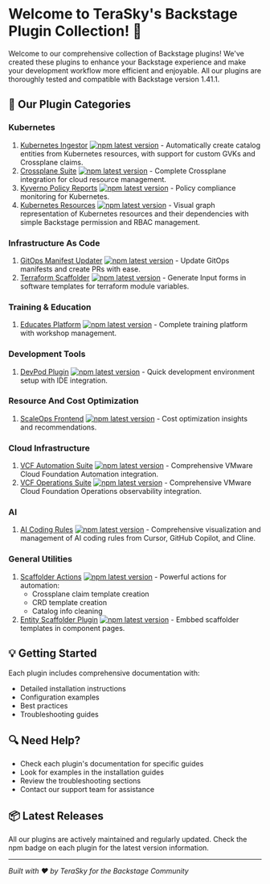 # Welcome to TeraSky's Backstage Plugin Collection! 🚀

Welcome to our comprehensive collection of Backstage plugins! We've created these plugins to enhance your Backstage experience and make your development workflow more efficient and enjoyable. All our plugins are thoroughly tested and compatible with Backstage version 1.41.1.

## 🔧 Our Plugin Categories

### Kubernetes
1. [Kubernetes Ingestor](./plugins/kubernetes-ingestor/overview.md) [![npm latest version](https://img.shields.io/npm/v/@terasky/backstage-plugin-kubernetes-ingestor/latest.svg)](https://www.npmjs.com/package/@terasky/backstage-plugin-kubernetes-ingestor) - Automatically create catalog entities from Kubernetes resources, with support for custom GVKs and Crossplane claims.
2. [Crossplane Suite](./plugins/crossplane/overview.md) [![npm latest version](https://img.shields.io/npm/v/@terasky/backstage-plugin-crossplane-resources-frontend/latest.svg)](https://www.npmjs.com/package/@terasky/backstage-plugin-crossplane-resources-frontend) - Complete Crossplane integration for cloud resource management.
3. [Kyverno Policy Reports](./plugins/kyverno/overview.md) [![npm latest version](https://img.shields.io/npm/v/@terasky/backstage-plugin-kyverno-policy-reports/latest.svg)](https://www.npmjs.com/package/@terasky/backstage-plugin-kyverno-policy-reports) - Policy compliance monitoring for Kubernetes.
4. [Kubernetes Resources](./plugins/kubernetes/overview.md) [![npm latest version](https://img.shields.io/npm/v/@terasky/backstage-plugin-kubernetes-resources-frontend/latest.svg)](https://www.npmjs.com/package/@terasky/backstage-plugin-kubernetes-resources-frontend) - Visual graph representation of Kubernetes resources and their dependencies with simple Backstage permission and RBAC management.

### Infrastructure As Code
1. [GitOps Manifest Updater](./plugins/gitops-manifest-updater/overview.md) [![npm latest version](https://img.shields.io/npm/v/@terasky/backstage-plugin-gitops-manifest-updater/latest.svg)](https://www.npmjs.com/package/@terasky/backstage-plugin-gitops-manifest-updater) - Update GitOps manifests and create PRs with ease.
2. [Terraform Scaffolder](./plugins/terraform-scaffolder/overview.md) [![npm latest version](https://img.shields.io/npm/v/@terasky/backstage-plugin-terraform-scaffolder/latest.svg)](https://www.npmjs.com/package/@terasky/backstage-plugin-terraform-scaffolder) - Generate Input forms in software templates for terraform module variables.

### Training & Education
1. [Educates Platform](./plugins/educates/overview.md) [![npm latest version](https://img.shields.io/npm/v/@terasky/backstage-plugin-educates/latest.svg)](https://www.npmjs.com/package/@terasky/backstage-plugin-educates) - Complete training platform with workshop management.

### Development Tools
1. [DevPod Plugin](./plugins/devpod/overview.md) [![npm latest version](https://img.shields.io/npm/v/@terasky/backstage-plugin-devpod/latest.svg)](https://www.npmjs.com/package/@terasky/backstage-plugin-devpod) - Quick development environment setup with IDE integration.

### Resource And Cost Optimization
1. [ScaleOps Frontend](./plugins/scaleops/frontend/about.md) [![npm latest version](https://img.shields.io/npm/v/@terasky/backstage-plugin-scaleops-frontend/latest.svg)](https://www.npmjs.com/package/@terasky/backstage-plugin-scaleops-frontend) - Cost optimization insights and recommendations.

### Cloud Infrastructure
1. [VCF Automation Suite](./plugins/vcf-automation/overview.md) [![npm latest version](https://img.shields.io/npm/v/@terasky/backstage-plugin-vcf-automation/latest.svg)](https://www.npmjs.com/package/@terasky/backstage-plugin-vcf-automation) - Comprehensive VMware Cloud Foundation Automation integration.
2. [VCF Operations Suite](./plugins/vcf-operations/overview.md) [![npm latest version](https://img.shields.io/npm/v/@terasky/backstage-plugin-vcf-operations/latest.svg)](https://www.npmjs.com/package/@terasky/backstage-plugin-vcf-operations) - Comprehensive VMware Cloud Foundation Operations observability integration.

### AI
1. [AI Coding Rules](./plugins/ai-rules-plugin/overview.md) [![npm latest version](https://img.shields.io/npm/v/@terasky/backstage-plugin-ai-rules/latest.svg)](https://www.npmjs.com/package/@terasky/backstage-plugin-ai-rules) - Comprehensive visualization and management of AI coding rules from Cursor, GitHub Copilot, and Cline.

### General Utilities
1. [Scaffolder Actions](./plugins/scaffolder-actions/overview.md) [![npm latest version](https://img.shields.io/npm/v/@terasky/backstage-plugin-scaffolder-backend-module-terasky-utils/latest.svg)](https://www.npmjs.com/package/@terasky/backstage-plugin-scaffolder-backend-module-terasky-utils) - Powerful actions for automation:  
    * Crossplane claim template creation  
    * CRD template creation  
    * Catalog info cleaning  
2. [Entity Scaffolder Plugin](./plugins/entity-scaffolder/frontend/about.md) [![npm latest version](https://img.shields.io/npm/v/@terasky/backstage-plugin-entity-scaffolder-content/latest.svg)](https://www.npmjs.com/package/@terasky/backstage-plugin-entity-scaffolder-content) - Embbed scaffolder templates in component pages.







## 💡 Getting Started

Each plugin includes comprehensive documentation with:
- Detailed installation instructions
- Configuration examples
- Best practices
- Troubleshooting guides

## 🔍 Need Help?

- Check each plugin's documentation for specific guides
- Look for examples in the installation guides
- Review the troubleshooting sections
- Contact our support team for assistance

## 📦 Latest Releases

All our plugins are actively maintained and regularly updated. Check the npm badge on each plugin for the latest version information.

---

*Built with ❤️ by TeraSky for the Backstage Community*
